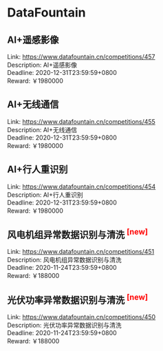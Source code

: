 # DataFountain



## AI+遥感影像

Link: https://www.datafountain.cn/competitions/457  
Description: AI+遥感影像  
Deadline: 2020-12-31T23:59:59+0800  
Reward: ￥1980000  


## AI+无线通信

Link: https://www.datafountain.cn/competitions/455  
Description: AI+无线通信  
Deadline: 2020-12-31T23:59:59+0800  
Reward: ￥1980000  


## AI+行人重识别

Link: https://www.datafountain.cn/competitions/454  
Description: AI+行人重识别  
Deadline: 2020-12-31T23:59:59+0800  
Reward: ￥1980000  


## 风电机组异常数据识别与清洗  <sup style="color:red">[new]<sup>  

Link: https://www.datafountain.cn/competitions/451  
Description: 风电机组异常数据识别与清洗   
Deadline: 2020-11-24T23:59:59+0800  
Reward: ￥188000  


## 光伏功率异常数据识别与清洗 <sup style="color:red">[new]<sup>  

Link: https://www.datafountain.cn/competitions/450  
Description: 光伏功率异常数据识别与清洗  
Deadline: 2020-11-24T23:59:59+0800  
Reward: ￥188000  

